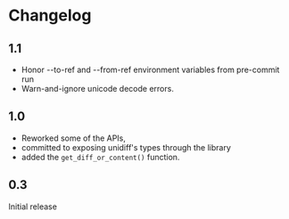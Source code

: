 # Changelog

## 1.1

* Honor --to-ref and --from-ref environment variables from pre-commit run
* Warn-and-ignore unicode decode errors.

## 1.0

* Reworked some of the APIs,
* committed to exposing unidiff's types through the library
* added the `get_diff_or_content()` function.

## 0.3

Initial release
